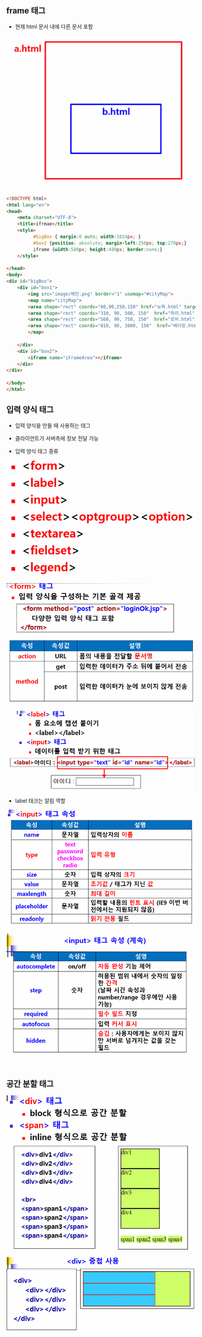 ## frame 태그

- 현재 html 문서 내에 다른 문서 포함

![image-20210728101802812](picture/image-20210728101802812.png)

~~~html
<!DOCTYPE html>
<html lang="en">
<head>
    <meta charset="UTF-8">
    <title>ifrmae</title>
    <style>
          #bigBox { margin:0 auto; width:1024px; }
          #box2 {position: absolute; margin-left:250px; top:270px;}
          iframe {width:580px; height:480px; border:none;}
    </style>

</head>
<body>
<div id="bigBox">
    <div id="box1">
        <img src="image/메인.png" border="1" usemap="#cityMap">
        <map name="cityMap">
        <area shape="rect" coords="60,90,250,150" href="뉴욕.html" target="iFrameArea">
        <area shape="rect" coords="310, 90, 500, 150"  href="파리.html" target="iFrameArea">
        <area shape="rect" coords="560, 90, 750, 150"  href="로마.html" target="iFrameArea">
        <area shape="rect" coords="810, 90, 1000, 150"  href="베이징.html"target="iFrameArea">
        </map>

    </div>
    <div id="box2">
        <iframe name="iFrameArea"></iframe>
    </div>
</div>

</body>
</html>
~~~



## 입력 양식 태그

- 입력 양식을 만들 때 사용하는 태그
- 클라이언트가 서버측에 정보 전달 가능

- 입력 양식 태그 종류

![image-20210728104048316](picture/image-20210728104048316.png)

![image-20210728104840461](picture/image-20210728104840461.png)

![image-20210728104903313](picture/image-20210728104903313.png)

- label 태크는 알림 역할



![image-20210728104957006](picture/image-20210728104957006.png)

![image-20210728105218903](picture/image-20210728105218903.png)



## 공간 분할 태그

![image-20210728132838449](picture/image-20210728132838449.png)

![image-20210728132853297](picture/image-20210728132853297.png)